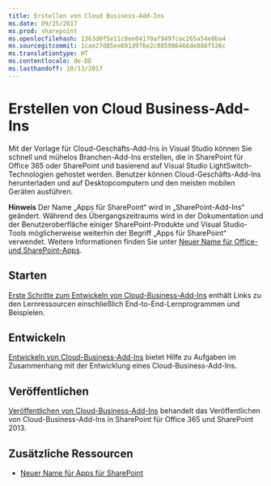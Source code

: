 ```yaml
---
title: Erstellen von Cloud Business-Add-Ins
ms.date: 09/25/2017
ms.prod: sharepoint
ms.openlocfilehash: 1363d0f5e11c8ee04170af9497cac265a54e0ba4
ms.sourcegitcommit: 1cae27d85ee691d976e2c085986466de088f526c
ms.translationtype: HT
ms.contentlocale: de-DE
ms.lasthandoff: 10/13/2017
---
```

# <a name="create-cloud-business-add-ins"></a>Erstellen von Cloud Business-Add-Ins
Mit der Vorlage für Cloud-Geschäfts-Add-Ins in Visual Studio können Sie schnell und mühelos Branchen-Add-Ins erstellen, die in SharePoint für Office 365 oder SharePoint und basierend auf Visual Studio LightSwitch-Technologien gehostet werden. Benutzer können Cloud-Geschäfts-Add-Ins herunterladen und auf Desktopcomputern und den meisten mobilen Geräten ausführen.
 

 **Hinweis** Der Name „Apps für SharePoint“ wird in „SharePoint-Add-Ins“ geändert. Während des Übergangszeitraums wird in der Dokumentation und der Benutzeroberfläche einiger SharePoint-Produkte und Visual Studio-Tools möglicherweise weiterhin der Begriff „Apps für SharePoint“ verwendet. Weitere Informationen finden Sie unter [Neuer Name für Office- und SharePoint-Apps](new-name-for-apps-for-sharepoint.md#bk_newname).
 


## <a name="start"></a>Starten

 [Erste Schritte zum Entwickeln von Cloud-Business-Add-Ins](get-started-developing-cloud-business-add-ins.md) enthält Links zu den Lernressourcen einschließlich End-to-End-Lernprogrammen und Beispielen.
 

 

## <a name="develop"></a>Entwickeln

 [Entwickeln von Cloud-Business-Add-Ins](develop-cloud-business-add-ins.md) bietet Hilfe zu Aufgaben im Zusammenhang mit der Entwicklung eines Cloud-Business-Add-Ins.
 

 

## <a name="publish"></a>Veröffentlichen

 [Veröffentlichen von Cloud-Business-Add-Ins](publish-cloud-business-add-ins.md) behandelt das Veröffentlichen von Cloud-Business-Add-Ins in SharePoint für Office 365 und SharePoint 2013.
 

 

## <a name="additional-resources"></a>Zusätzliche Ressourcen
<a name="bk_addresources"> </a>


-  [Neuer Name für Apps für SharePoint](new-name-for-apps-for-sharepoint.md)
    
 

